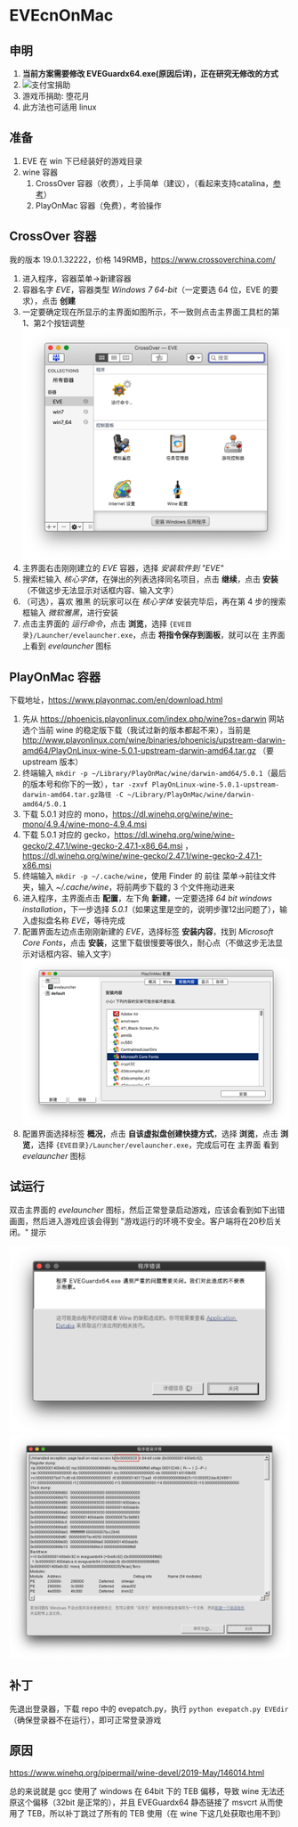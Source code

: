 # EVEcnOnMac

## 申明
1. **当前方案需要修改 EVEGuardx64.exe(原因后详)，正在研究无修改的方式**
2. ![支付宝捐助](https://github.com/kkHAIKE/fake115/blob/master/qrcode.png)
3. 游戏币捐助: 堕花月
4. 此方法也可适用 linux

## 准备
1. EVE 在 win 下已经装好的游戏目录
2. wine 容器
    1. CrossOver 容器（收费），上手简单（建议），（看起来支持catalina，[参考](https://www.crossoverchina.com/news/19-fb.html)）
    2. PlayOnMac 容器（免费），考验操作

## CrossOver 容器
我的版本 19.0.1.32222，价格 149RMB，https://www.crossoverchina.com/

1. 进入程序，容器菜单->新建容器
2. 容器名字 *EVE*，容器类型 *Windows 7 64-bit*（一定要选 64 位，EVE 的要求），点击 **创建**
3. 一定要确定现在所显示的主界面如图所示，不一致则点击主界面工具栏的第1、第2个按钮调整
    ![CrossOver](https://github.com/kkHAIKE/EVEcnOnMac/raw/master/CrossOver.png)
4. 主界面右击刚刚建立的 *EVE* 容器，选择 *安装软件到 "EVE"*
5. 搜索栏输入 *核心字体*，在弹出的列表选择同名项目，点击 **继续**，点击 **安装**（不做这步无法显示对话框内容、输入文字）
6. （可选），喜欢 雅黑 的玩家可以在 *核心字体* 安装完毕后，再在第 4 步的搜索框输入 *微软雅黑*，进行安装
7. 点击主界面的 *运行命令*，点击 **浏览**，选择 `{EVE目录}/Launcher/evelauncher.exe`，点击 **将指令保存到面板**，就可以在 主界面 上看到 *evelauncher* 图标

## PlayOnMac 容器
下载地址，https://www.playonmac.com/en/download.html

1. 先从 https://phoenicis.playonlinux.com/index.php/wine?os=darwin 网站选个当前 wine 的稳定版下载（我试过新的版本都起不来），当前是 http://www.playonlinux.com/wine/binaries/phoenicis/upstream-darwin-amd64/PlayOnLinux-wine-5.0.1-upstream-darwin-amd64.tar.gz （要 upstream 版本）
2. 终端输入 `mkdir -p ~/Library/PlayOnMac/wine/darwin-amd64/5.0.1`（最后的版本号和你下的一致），`tar -zxvf PlayOnLinux-wine-5.0.1-upstream-darwin-amd64.tar.gz路径 -C ~/Library/PlayOnMac/wine/darwin-amd64/5.0.1`
3. 下载 5.0.1 对应的 mono，https://dl.winehq.org/wine/wine-mono/4.9.4/wine-mono-4.9.4.msi
4. 下载 5.0.1 对应的 gecko，https://dl.winehq.org/wine/wine-gecko/2.47.1/wine-gecko-2.47.1-x86_64.msi ，https://dl.winehq.org/wine/wine-gecko/2.47.1/wine-gecko-2.47.1-x86.msi
5. 终端输入 `mkdir -p ~/.cache/wine`，使用 Finder 的 前往 菜单->前往文件夹，输入 *~/.cache/wine*，将前两步下载的 3 个文件拖动进来
6. 进入程序，主界面点击 **配置**，左下角 **新建**，一定要选择 *64 bit windows installation*，下一步选择 *5.0.1*（如果这里是空的，说明步骤12出问题了），输入虚拟盘名称 *EVE*，等待完成
7. 配置界面左边点击刚刚新建的 *EVE*，选择标签 **安装内容**，找到 *Microsoft Core Fonts*，点击 **安装**，这里下载很慢要等很久，耐心点（不做这步无法显示对话框内容、输入文字）
    ![PlayOnMac](https://github.com/kkHAIKE/EVEcnOnMac/raw/master/PlayOnMac.png)
8. 配置界面选择标签 **概况**，点击 **自该虚拟盘创建快捷方式**，选择 **浏览**，点击 **浏览**，选择 `{EVE目录}/Launcher/evelauncher.exe`，完成后可在 主界面 看到 *evelauncher* 图标

## 试运行
双击主界面的 *evelauncher* 图标，然后正常登录启动游戏，应该会看到如下出错画面，然后进入游戏应该会得到 "游戏运行的环境不安全。客户端将在20秒后关闭。" 提示

![错误](https://github.com/kkHAIKE/EVEcnOnMac/raw/master/错误.png)
![错误详情](https://github.com/kkHAIKE/EVEcnOnMac/raw/master/错误详情.png)

## 补丁
先退出登录器，下载 repo 中的 evepatch.py，执行 `python evepatch.py EVEdir`（确保登录器不在运行），即可正常登录游戏

## 原因
https://www.winehq.org/pipermail/wine-devel/2019-May/146014.html

总的来说就是 gcc 使用了 windows 在 64bit 下的 TEB 偏移，导致 wine 无法还原这个偏移（32bit 是正常的），并且 EVEGuardx64 静态链接了 msvcrt 从而使用了 TEB，所以补丁跳过了所有的 TEB 使用（在 wine 下这几处获取也用不到）
